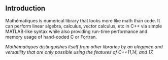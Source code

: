 
## Introduction

Mathématiques is numerical library that looks more like math than code. It can perform linear algebra, calculus, vector calculus, etc in C++ via simple MATLAB-like syntax while also providing run-time performance and memory usage of hand-coded C or Fortran.  

_Mathématiques distinguishes itself from other libraries by an elegance and versatility that are only possible using the features of C++11,14, and 17._

